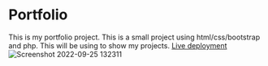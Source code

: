 
# Portfolio
This is my portfolio project. This is a small project using html/css/bootstrap and php. This will be using to show my projects.
[Live deployment](https://patrick-portfolio-1.herokuapp.com/)
![Screenshot 2022-09-25 132311](https://user-images.githubusercontent.com/111322998/192156913-ffb59be0-6295-4f8f-9dd9-ccd54e980652.png)
